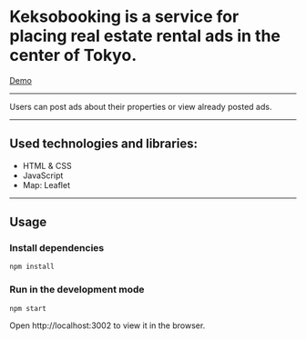 # Keksobooking is a service for placing real estate rental ads in the center of Tokyo.

<a href="https://inkmakhova.github.io/keksobooking-en/">Demo</a>

---
Users can post ads about their properties or view already posted ads.

---
## Used technologies and libraries:
- HTML & CSS
- JavaScript
- Map: Leaflet
---
## Usage

### Install dependencies
```
npm install
```

### Run in the development mode
```
npm start
```
Open http://localhost:3002 to view it in the browser.



